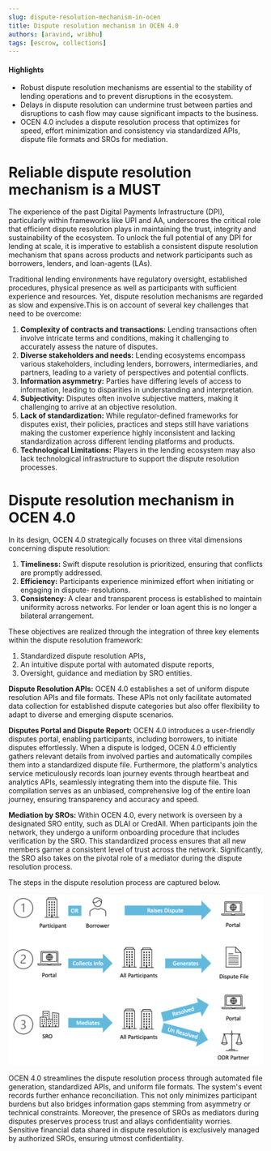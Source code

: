 ```yaml
---
slug: dispute-resolution-mechanism-in-ocen
title: Dispute resolution mechanism in OCEN 4.0
authors: [aravind, wribhu]
tags: [escrow, collections]
---
```


#### Highlights

* Robust dispute resolution mechanisms are essential to the stability of lending operations and to prevent disruptions in the ecosystem. 
* Delays in dispute resolution can undermine trust between parties and disruptions to cash flow may cause significant impacts to the business.
* OCEN 4.0 includes a dispute resolution process that optimizes for speed, effort minimization and consistency via standardized APIs, dispute file formats and SROs for mediation.

<!--truncate-->

# Reliable dispute resolution mechanism is a MUST 
The experience of the past Digital Payments Infrastructure (DPI), particularly within frameworks like UPI and AA, underscores the critical role that efficient dispute resolution plays in maintaining the trust, integrity and sustainability of the ecosystem. To unlock the full potential of any DPI for lending at scale, it is imperative to establish a consistent dispute resolution mechanism that spans across products and network participants such as borrowers, lenders, and loan-agents (LAs). 

Traditional lending environments have regulatory oversight, established procedures, physical presence as well as participants with sufficient experience and resources. Yet, dispute resolution mechanisms are regarded as slow and expensive.This is on account of several key challenges that need to be overcome:

1. **Complexity of contracts and transactions:** Lending transactions often involve intricate terms and conditions, making it challenging to accurately assess the nature of disputes.
2. **Diverse stakeholders and needs:** Lending ecosystems encompass various stakeholders, including lenders, borrowers, intermediaries, and partners, leading to a variety of perspectives and potential conflicts.
3. **Information asymmetry:** Parties have differing levels of access to information, leading to disparities in understanding and interpretation.
4. **Subjectivity:** Disputes often involve subjective matters, making it challenging to arrive at an objective resolution.
5. **Lack of standardization:** While regulator-defined frameworks for disputes exist, their policies, practices and steps still have variations making the customer experience highly inconsistent and lacking standardization across different lending platforms and products.
6. **Technological Limitations:** Players in the lending ecosystem may also lack technological infrastructure to support the dispute resolution processes.

# Dispute resolution mechanism in OCEN 4.0
In its design, OCEN 4.0 strategically focuses on three vital dimensions concerning dispute resolution:
1. **Timeliness:** Swift dispute resolution is prioritized, ensuring that conflicts are promptly addressed.
2. **Efficiency:** Participants experience minimized effort when initiating or engaging in dispute- resolutions.
3. **Consistency:** A clear and transparent process is established to maintain uniformity across networks. For lender or loan agent this is no longer a bilateral arrangement.

These objectives are realized through the integration of three key elements within the dispute resolution framework:
1. Standardized dispute resolution APIs,
2. An intuitive dispute portal with automated dispute reports,
3. Oversight, guidance and mediation by SRO entities.

**Dispute Resolution APIs:** OCEN 4.0 establishes a set of uniform dispute resolution APIs and file formats. These APIs not only facilitate automated data collection for established dispute categories but also offer flexibility to adapt to diverse and emerging dispute scenarios.

**Disputes Portal and Dispute Report:** OCEN 4.0 introduces a user-friendly disputes portal, enabling participants, including borrowers, to initiate disputes effortlessly. When a dispute is lodged, OCEN 4.0 efficiently gathers relevant details from involved parties and automatically compiles them into a standardized dispute file. Furthermore, the platform's analytics service meticulously records loan journey events through heartbeat and analytics APIs, seamlessly integrating them into the dispute file. This compilation serves as an unbiased, comprehensive log of the entire loan journey, ensuring transparency and accuracy and speed.

**Mediation by SROs:** Within OCEN 4.0, every network is overseen by a designated SRO entity, such as DLAI or CredAll. When participants join the network, they undergo a uniform onboarding procedure that includes verification by the SRO. This standardized process ensures that all new members garner a consistent level of trust across the network. Significantly, the SRO also takes on the pivotal role of a mediator during the dispute resolution process.

The steps in the dispute resolution process are captured below. 

![Dispute Process](./dispute_process.png)

OCEN 4.0 streamlines the dispute resolution process through automated file generation, standardized APIs, and uniform file formats. The system's event records further enhance reconciliation. This not only minimizes participant burdens but also bridges information gaps stemming from asymmetry or technical constraints. Moreover, the presence of SROs as mediators during disputes preserves process trust and allays confidentiality worries. Sensitive financial data shared in dispute resolution is exclusively managed by authorized SROs, ensuring utmost confidentiality.

